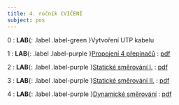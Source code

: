 ```yaml
---
title: 4. ročník CVIČENÍ
subject: pos
---
```


0
: **LAB**{: .label .label-green }Vytvoření UTP kabelu

1
: **LAB**{: .label .label-purple }[Propojení 4 přepínačů](http://172.16.1.3/~katalog/ftp/SLIDES_ALL/SITE4/slides_mad/CISCO-lab-01_final.pdf)
  : [pdf](http://172.16.1.3/~katalog/ftp/SLIDES_ALL/SITE4/slides_mad/CISCO-lab-01_final.pdf)

2
: **LAB**{: .label .label-purple }[Statické směrování I.](http://172.16.1.3/~katalog/ftp/SLIDES_ALL/SITE4/slides_mad/CISCO-lab-02_final.pdf)
  : [pdf](http://172.16.1.3/~katalog/ftp/SLIDES_ALL/SITE4/slides_mad/CISCO-lab-02_final.pdf)

3
: **LAB**{: .label .label-purple }[Statické směrování II.](http://172.16.1.3/~katalog/ftp/SLIDES_ALL/SITE4/slides_mad/CISCO-lab-03_final.pdf)
  : [pdf](http://172.16.1.3/~katalog/ftp/SLIDES_ALL/SITE4/slides_mad/CISCO-lab-03_final.pdf)

4
: **LAB**{: .label .label-purple }[Dynamické směrování](http://172.16.1.3/~katalog/ftp/SLIDES_ALL/SITE4/slides_mad/CISCO-lab-04_final.pdf)
  : [pdf](http://172.16.1.3/~katalog/ftp/SLIDES_ALL/SITE4/slides_mad/CISCO-lab-04_final.pdf)